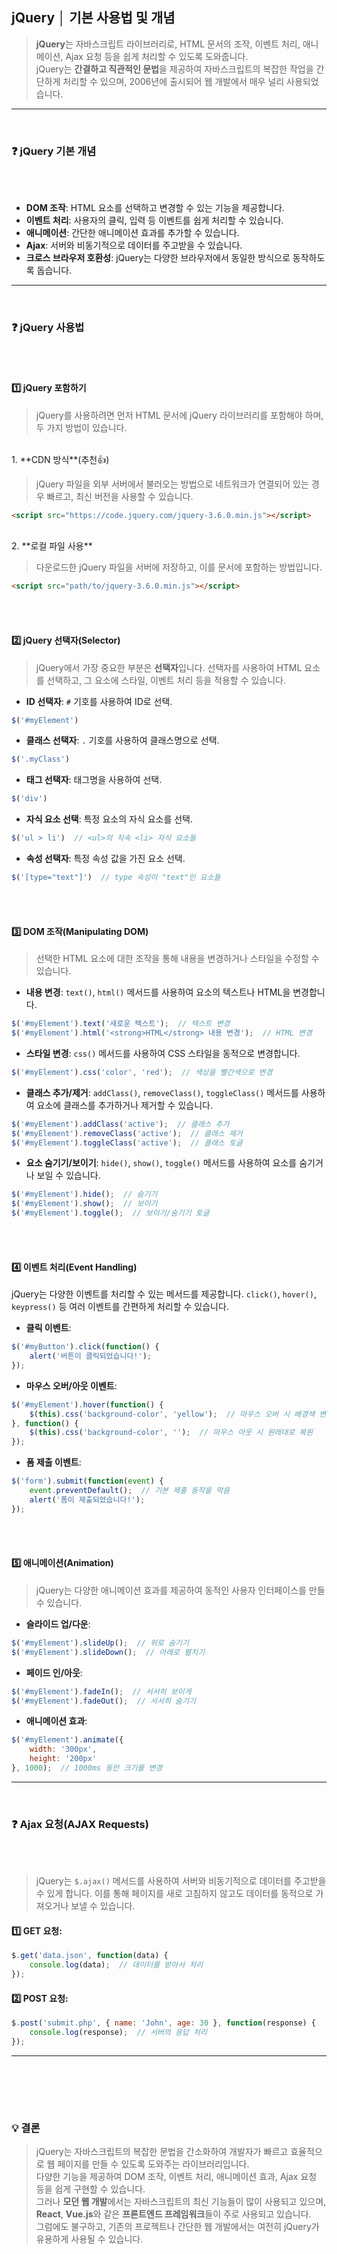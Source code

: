 ## **jQuery │ 기본 사용법 및 개념**

> **jQuery**는 자바스크립트 라이브러리로, HTML 문서의 조작, 이벤트 처리, 애니메이션, Ajax 요청 등을 쉽게 처리할 수 있도록 도와줍니다.<br>
> jQuery는 **간결하고 직관적인 문법**을 제공하여 자바스크립트의 복잡한 작업을 간단하게 처리할 수 있으며, 2006년에 출시되어 웹 개발에서 매우 널리 사용되었습니다.

* * *
<br>

### ❓ **jQuery 기본 개념**
<br><br>
* **DOM 조작**: HTML 요소를 선택하고 변경할 수 있는 기능을 제공합니다.
* **이벤트 처리**: 사용자의 클릭, 입력 등 이벤트를 쉽게 처리할 수 있습니다.
* **애니메이션**: 간단한 애니메이션 효과를 추가할 수 있습니다.
* **Ajax**: 서버와 비동기적으로 데이터를 주고받을 수 있습니다.
* **크로스 브라우저 호환성**: jQuery는 다양한 브라우저에서 동일한 방식으로 동작하도록 돕습니다.

* * *
<br>

### ❓ **jQuery 사용법**
<br><br>
#### 1️⃣ **jQuery 포함하기**
 
> jQuery를 사용하려면 먼저 HTML 문서에 jQuery 라이브러리를 포함해야 하며, 두 가지 방법이 있습니다.
<br>
1. **CDN 방식**(추천👍)

> jQuery 파일을 외부 서버에서 불러오는 방법으로 네트워크가 연결되어 있는 경우 빠르고, 최신 버전을 사용할 수 있습니다.

```html
<script src="https://code.jquery.com/jquery-3.6.0.min.js"></script>
```
<br>
2. **로컬 파일 사용**

> 다운로드한 jQuery 파일을 서버에 저장하고, 이를 문서에 포함하는 방법입니다.

```html
<script src="path/to/jquery-3.6.0.min.js"></script>
```
<br><br>
#### 2️⃣ **jQuery 선택자(Selector)**

> jQuery에서 가장 중요한 부분은 **선택자**입니다. 선택자를 사용하여 HTML 요소를 선택하고, 그 요소에 스타일, 이벤트 처리 등을 적용할 수 있습니다.

* **ID 선택자**: `#` 기호를 사용하여 ID로 선택.
```javascript
$('#myElement')
```

* **클래스 선택자**: `.` 기호를 사용하여 클래스명으로 선택.
```javascript
$('.myClass')
```

* **태그 선택자**: 태그명을 사용하여 선택.
```javascript
$('div')
```

* **자식 요소 선택**: 특정 요소의 자식 요소를 선택.
```javascript
$('ul > li')  // <ul>의 직속 <li> 자식 요소들
```

* **속성 선택자**: 특정 속성 값을 가진 요소 선택.
```javascript
$('[type="text"]')  // type 속성이 "text"인 요소들
```
<br><br>
#### 3️⃣ **DOM 조작(Manipulating DOM)**

> 선택한 HTML 요소에 대한 조작을 통해 내용을 변경하거나 스타일을 수정할 수 있습니다.

* **내용 변경**: `text()`, `html()` 메서드를 사용하여 요소의 텍스트나 HTML을 변경합니다.
```javascript
$('#myElement').text('새로운 텍스트');  // 텍스트 변경
$('#myElement').html('<strong>HTML</strong> 내용 변경');  // HTML 변경
```

* **스타일 변경**: `css()` 메서드를 사용하여 CSS 스타일을 동적으로 변경합니다.
```javascript
$('#myElement').css('color', 'red');  // 색상을 빨간색으로 변경
```

* **클래스 추가/제거**: `addClass()`, `removeClass()`, `toggleClass()` 메서드를 사용하여 요소에 클래스를 추가하거나 제거할 수 있습니다.
```javascript
$('#myElement').addClass('active');  // 클래스 추가
$('#myElement').removeClass('active');  // 클래스 제거
$('#myElement').toggleClass('active');  // 클래스 토글
```

* **요소 숨기기/보이기**: `hide()`, `show()`, `toggle()` 메서드를 사용하여 요소를 숨기거나 보일 수 있습니다.
```javascript
$('#myElement').hide();  // 숨기기
$('#myElement').show();  // 보이기
$('#myElement').toggle();  // 보이기/숨기기 토글
```
<br><br>
#### 4️⃣ **이벤트 처리(Event Handling)**

jQuery는 다양한 이벤트를 처리할 수 있는 메서드를 제공합니다. `click()`, `hover()`, `keypress()` 등 여러 이벤트를 간편하게 처리할 수 있습니다.

* **클릭 이벤트**:
```javascript
$('#myButton').click(function() {
    alert('버튼이 클릭되었습니다!');
});
```

* **마우스 오버/아웃 이벤트**:
```javascript
$('#myElement').hover(function() {
    $(this).css('background-color', 'yellow');  // 마우스 오버 시 배경색 변경
}, function() {
    $(this).css('background-color', '');  // 마우스 아웃 시 원래대로 복원
});
```

* **폼 제출 이벤트**:
```javascript
$('form').submit(function(event) {
    event.preventDefault();  // 기본 제출 동작을 막음
    alert('폼이 제출되었습니다!');
});
```
<br><br>
#### 5️⃣ **애니메이션(Animation)**

> jQuery는 다양한 애니메이션 효과를 제공하여 동적인 사용자 인터페이스를 만들 수 있습니다.

* **슬라이드 업/다운**:
```javascript
$('#myElement').slideUp();  // 위로 숨기기
$('#myElement').slideDown();  // 아래로 펼치기
```

* **페이드 인/아웃**:
```javascript
$('#myElement').fadeIn();  // 서서히 보이게
$('#myElement').fadeOut();  // 서서히 숨기기
```

* **애니메이션 효과**:
```javascript
$('#myElement').animate({
    width: '300px',
    height: '200px'
}, 1000);  // 1000ms 동안 크기를 변경
```

* * *
<br>

### ❓ **Ajax 요청(AJAX Requests)**
<br><br>
> jQuery는 `$.ajax()` 메서드를 사용하여 서버와 비동기적으로 데이터를 주고받을 수 있게 합니다. 이를 통해 페이지를 새로 고침하지 않고도 데이터를 동적으로 가져오거나 보낼 수 있습니다.

#### 1️⃣ **GET 요청**:
```javascript
$.get('data.json', function(data) {
    console.log(data);  // 데이터를 받아서 처리
});
```

#### 2️⃣ **POST 요청**:
```javascript
$.post('submit.php', { name: 'John', age: 30 }, function(response) {
    console.log(response);  // 서버의 응답 처리
});
```

* * *
<br>

<br><br>
### 💡 **결론**

> jQuery는 자바스크립트의 복잡한 문법을 간소화하여 개발자가 빠르고 효율적으로 웹 페이지를 만들 수 있도록 도와주는 라이브러리입니다.<br>
> 다양한 기능을 제공하여 DOM 조작, 이벤트 처리, 애니메이션 효과, Ajax 요청 등을 쉽게 구현할 수 있습니다.<br>
> 그러나 **모던 웹 개발**에서는 자바스크립트의 최신 기능들이 많이 사용되고 있으며, **React**, **Vue.js**와 같은 **프론트엔드 프레임워크**들이 주로 사용되고 있습니다.<br>
> 그럼에도 불구하고, 기존의 프로젝트나 간단한 웹 개발에서는 여전히 jQuery가 유용하게 사용될 수 있습니다.
